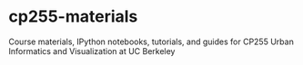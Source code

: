 # cp255-materials
Course materials, IPython notebooks, tutorials, and guides for CP255 Urban Informatics and Visualization at UC Berkeley
